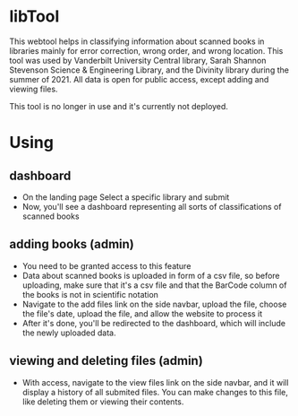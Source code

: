 # libTool

This webtool helps in classifying information about scanned books in libraries mainly for error correction, wrong order, and wrong location. This tool was used by Vanderbilt University Central library, Sarah Shannon Stevenson Science & Engineering Library, and the Divinity library during the summer of 2021. All data is open for public access, except adding and viewing files.

This tool is no longer in use and it's currently not deployed.

# Using
  
 ## dashboard
 - On the landing page Select a specific library and submit
 - Now, you'll see a dashboard representing all sorts of classifications of scanned books
 ## adding books (admin)
 - You need to be granted access to this feature 
 - Data about scanned books is uploaded in form of a csv file, so before uploading, make sure that it's a csv file and that the BarCode column of the books is not in scientific notation
 - Navigate to the add files link on the side navbar, upload the file, choose the file's date, upload the file, and allow the website to process it
 - After it's done, you'll be redirected to the dashboard, which will include the newly uploaded data.

## viewing and deleting files (admin)
 - With access, navigate to the view files link on the side navbar, and it will display a history of all submited files. You can make changes to this file, like deleting them or viewing their contents.
